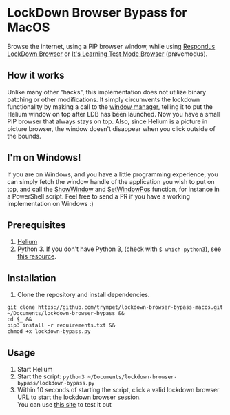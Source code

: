 # LockDown Browser Bypass for MacOS
Browse the internet, using a PIP browser window, while using [Respondus LockDown Browser](https://web.respondus.com/he/lockdownbrowser/) or [It's Learning Test Mode Browser](https://support.itslearning.com/en/support/solutions/articles/7000053270-test-mode-browser) (prøvemodus).
## How it works
Unlike many other "hacks", this implementation does not utilize binary patching or other modifications. It simply circumvents the lockdown functionality by making a call to the [window manager](https://en.wikipedia.org/wiki/Window_manager), telling it to put the Helium window on top after LDB has been launched. Now you have a small PIP browser that always stays on top. Also, since Helium is a picture in picture browser, the window doesn't disappear when you click outside of the bounds.

## I'm on Windows!
If you are on Windows, and you have a little programming experience, you can simply fetch the window handle of the application you wish to put on top, and call the [ShowWindow](https://docs.microsoft.com/en-us/windows/win32/api/winuser/nf-winuser-showwindow) and [SetWindowPos](https://docs.microsoft.com/en-us/windows/win32/api/winuser/nf-winuser-setwindowpos) function, for instance in a PowerShell script. Feel free to send a PR if you have a working implementation on Windows :)

## Prerequisites
1. [Helium](https://github.com/JadenGeller/Helium)
1. Python 3. If you don't have Python 3, (check with `$ which python3`), see [this resource](https://installpython3.com/mac/).

## Installation
1. Clone the repository and install dependencies.  
```
git clone https://github.com/trympet/lockdown-browser-bypass-macos.git ~/Documents/lockdown-browser-bypass &&
cd $_ &&
pip3 install -r requirements.txt &&
chmod +x lockdown-bypass.py
```

## Usage
1. Start Helium   
2. Start the script: `python3 ~/Documents/lockdown-browser-bypass/lockdown-bypass.py`   
3. Within 10 seconds of starting the script, click a valid lockdown browser URL to start the lockdown browser session.   
You can use [this site](https://webassign.com/instructors/features/secure-testing/lockdown-browser/) to test it out
